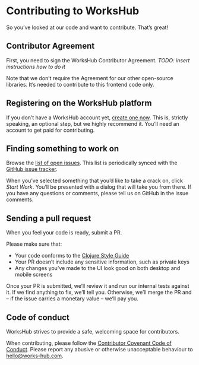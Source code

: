 # Contributing to WorksHub

So you’ve looked at our code and want to contribute. That’s great!

## Contributor Agreement

First, you need to sign the WorksHub Contributor Agreement. _TODO: insert instructions how to do it_

Note that we don’t require the Agreement for our other open-source libraries. It’s needed to contribute to this frontend code only.

## Registering on the WorksHub platform

If you don’t have a WorksHub account yet, [create one now](https://functional.works-hub.com/get-started). This is, strictly speaking, an optional step, but we highly recommend it. You’ll need an account to get paid for contributing.

## Finding something to work on

Browse the [list of open issues](https://functional.works-hub.com/issues/workshub-f0774). This list is periodically synced with the [GitHub issue tracker](http://github.com/WorksHub/wh-client/issues).

When you’ve selected something that you’d like to take a crack on, click _Start Work_. You’ll be presented with a dialog that will take you from there.
If you have any questions or comments, please tell us on GitHub in the issue comments.

## Sending a pull request

When you feel your code is ready, submit a PR.

Please make sure that:

 - Your code conforms to the [Clojure Style Guide](https://github.com/bbatsov/clojure-style-guide)
 - Your PR doesn’t include any sensitive information, such as private keys
 - Any changes you’ve made to the UI look good on both desktop and mobile screens

Once your PR is submitted, we’ll review it and run our internal tests against it. If we find anything to fix, we’ll tell you. Otherwise, we’ll merge the PR and – if the issue carries a monetary value – we’ll pay you.

## Code of conduct

WorksHub strives to provide a safe, welcoming space for contributors.

When contributing, please follow the [Contributor Covenant Code of Conduct](https://www.contributor-covenant.org/version/1/4/code-of-conduct). Please report any abusive or otherwise unacceptable behaviour to hello@works-hub.com.
